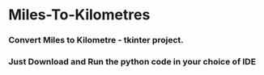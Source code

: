 # Miles-To-Kilometres

### Convert Miles to Kilometre - tkinter project.
### Just Download and Run the python code in your choice of IDE
